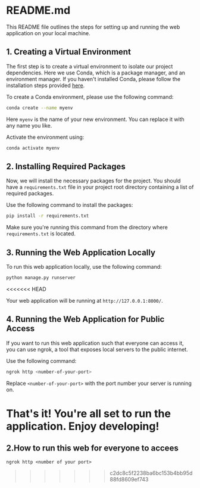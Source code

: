 # README.md

This README file outlines the steps for setting up and running the web application on your local machine.

## 1. Creating a Virtual Environment

The first step is to create a virtual environment to isolate our project dependencies. Here we use Conda, which is a package manager, and an environment manager. If you haven't installed Conda, please follow the installation steps provided [here](https://docs.anaconda.com/anaconda/install/).

To create a Conda environment, please use the following command:

```bash
conda create --name myenv
```

Here `myenv` is the name of your new environment. You can replace it with any name you like. 

Activate the environment using:

```bash
conda activate myenv
```

## 2. Installing Required Packages

Now, we will install the necessary packages for the project. You should have a `requirements.txt` file in your project root directory containing a list of required packages.

Use the following command to install the packages:

```bash
pip install -r requirements.txt
```

Make sure you're running this command from the directory where `requirements.txt` is located.

## 3. Running the Web Application Locally

To run this web application locally, use the following command:

```bash
python manage.py runserver
```
<<<<<<< HEAD

Your web application will be running at `http://127.0.0.1:8000/`.

## 4. Running the Web Application for Public Access

If you want to run this web application such that everyone can access it, you can use ngrok, a tool that exposes local servers to the public internet.

Use the following command:

```bash
ngrok http <number-of-your-port>
```

Replace `<number-of-your-port>` with the port number your server is running on.

That's it! You're all set to run the application. Enjoy developing!
=======
## 2.How to run this web for everyone to accees
```
ngrok http <number of your port>
```
>>>>>>> c2dc8c5f2238ba6bc153b4bb95d88fd8609ef743
